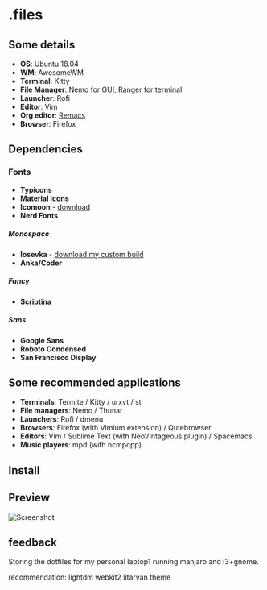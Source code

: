 # .files
## Some details
+ **OS**: Ubuntu 18.04
+ **WM**: AwesomeWM
+ **Terminal**: Kitty
+ **File Manager**: Nemo for GUI, Ranger for terminal
+ **Launcher**: Rofi
+ **Editor**: Vim
+ **Org editor**: [Remacs](https://github.com/remacs/remacs)
+ **Browser**: Firefox
## Dependencies
### Fonts
+ **Typicons**
+ **Material Icons**
+ **Icomoon** - [download](https://www.dropbox.com/s/hrkub2yo9iapljz/icomoon.zip?dl=0)
+ **Nerd Fonts**
##### Monospace
+ **Iosevka** - [download my custom build](https://www.dropbox.com/s/nqyurzy8wcupkkz/myosevka.zip?dl=0)
+ **Anka/Coder**
##### Fancy
+ **Scriptina**
##### Sans
+ **Google Sans**
+ **Roboto Condensed**
+ **San Francisco Display**
## Some recommended applications
+ **Terminals**: Termite / Kitty / urxvt / st
+ **File managers**: Nemo / Thunar
+ **Launchers**: Rofi / dmenu
+ **Browsers**: Firefox (with Vimium extension) / Qutebrowser
+ **Editors**: Vim / Sublime Text (with NeoVintageous plugin) / Spacemacs
+ **Music players**: mpd (with ncmpcpp)
## Install
## Preview
![Screenshot](Dotfiles/screenshots/Screenshot_1.png)
## feedback
Storing the dotfiles for my personal laptop1 running manjaro and i3+gnome.

recommendation: lightdm webkit2 litarvan theme
